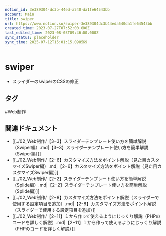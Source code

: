 ```yaml
---
notion_id: 3e389304-dc3b-44ed-a540-da1fe64543bb
account: Main
title: swiper
url: https://www.notion.so/swiper-3e389304dc3b44eda540da1fe64543bb
created_time: 2023-07-27T07:52:00.000Z
last_edited_time: 2023-08-03T09:46:00.000Z
sync_status: placeholder
sync_time: 2025-07-12T15:01:15.098569
---
```

# swiper

- スライダーのswiperのCSSの修正

## タグ

#Web制作 

## 関連ドキュメント

- [[../02_Web制作/【3−3】スライダーテンプレート使い方を簡単解説（Swiper編）.md|【3−3】スライダーテンプレート使い方を簡単解説（Swiper編）]]
- [[../02_Web制作/【2−6】カスタマイズ方法をポイント解説（見た目カスタマイズSwiper編）.md|【2−6】カスタマイズ方法をポイント解説（見た目カスタマイズSwiper編）]]
- [[../02_Web制作/【2−2】スライダーテンプレート使い方を簡単解説（Splide編）.md|【2−2】スライダーテンプレート使い方を簡単解説（Splide編）]]
- [[../02_Web制作/【2−8】カスタマイズ方法をポイント解説（スライダーで使用する設定項目を追加）.md|【2−8】カスタマイズ方法をポイント解説（スライダーで使用する設定項目を追加）]]
- [[../02_Web制作/【2−11】１から作って使えるようにじっくり解説（PHPのコードを詳しく解説）.md|【2−11】１から作って使えるようにじっくり解説（PHPのコードを詳しく解説）]]
